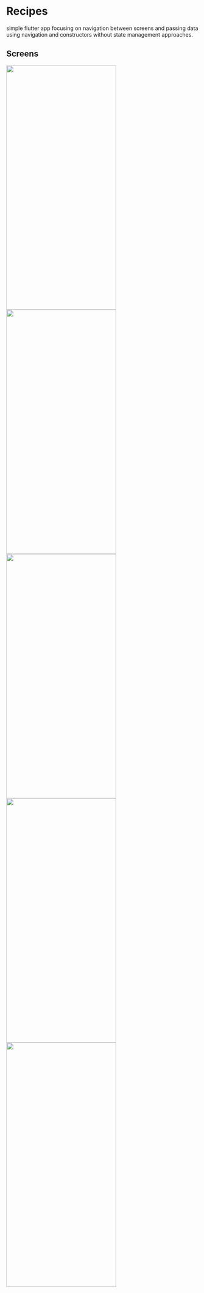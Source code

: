 # Recipes
simple flutter app focusing on navigation between screens and passing data using navigation and constructors without state management approaches.

## Screens



<img src="https://user-images.githubusercontent.com/66799646/183293734-d146a36e-c6f4-4f7a-8923-1161731faa26.png" height="640" width="288">

<img src="https://user-images.githubusercontent.com/66799646/183293738-3e30035f-48bd-4ec3-9811-e46c9138c42c.png" height="640" width="288">

<img src="https://user-images.githubusercontent.com/66799646/183293741-318923c1-eacf-4130-9d3f-c0381ddf0e41.png" height="640" width="288">

<img src="https://user-images.githubusercontent.com/66799646/183293742-0a368987-5cc4-456c-8f45-dc66bd968958.png" height="640" width="288">
<img src="https://user-images.githubusercontent.com/66799646/183293744-07b82de0-873c-487a-90e5-5d8874a36878.png" height="640" width="288">

